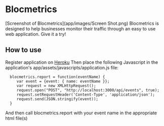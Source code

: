# Blocmetrics
[Screenshot of Blocmetrics](app/images/Screen Shot.png)
Blocmetrics is designed to help businesses monitor their traffic through an easy to use web application. Give it a try!

## How to use
Register application on [Heroku](https://afternoon-sierra-24638.herokuapp.com/)
Then place the following Javascript in the application's app/assets/javascripts/application.js file:

```
  blocmetrics.report = function(eventName) {
     var event = {event: { name: eventName }};
     var request = new XMLHttpRequest();
     request.open("POST", "http://localhost:3000/api/events", true);
     request.setRequestHeader('Content-Type', 'application/json');
     request.send(JSON.stringify(event));
  }
```

And then call blocmetrics.report with your event name in the appropriate html file(s)
